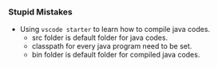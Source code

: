 ### Stupid Mistakes

- Using `vscode starter` to learn how to compile java codes.
    - src folder is default folder for java codes.
    - classpath for every java program need to be set.
    - bin folder is default folder for compiled java codes.